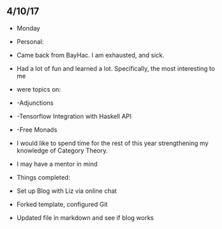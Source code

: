 


## 4/10/17

- Monday

- Personal: 
- Came back from BayHac. I am exhausted, and sick. 
- Had a lot of fun and learned a lot. Specifically, the most interesting to me
- were topics on:
- -Adjunctions
- -Tensorflow Integration with Haskell API
- -Free Monads
- I would like to spend time for the rest of this year strengthening my knowledge of Category Theory. 
- I may have a mentor in mind


- Things completed: 

- Set up Blog with Liz via online chat
- Forked template, configured Git
- Updated file in markdown and see if blog works


